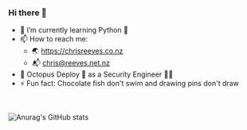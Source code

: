 ### Hi there 👋

- 🌱 I’m currently learning Python 🐍
- 📫 How to reach me:
     - 🌏 https://chrisreeves.co.nz
     - 📬 chris@reeves.net.nz
- 👔 Octopus Deploy 🐙 as a Security Engineer 🥷🏽
- ⚡ Fun fact: Chocolate fish don't swim and drawing pins don't draw

<br>

![Anurag's GitHub stats](https://github-readme-stats.vercel.app/api?username=chrisreeves-&theme=gotham&show_icons=true)

<br>